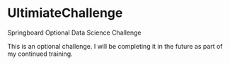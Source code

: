 # UltimiateChallenge
Springboard Optional Data Science Challenge

This is an optional challenge.
I will be completing it in the future as part of my continued training.
